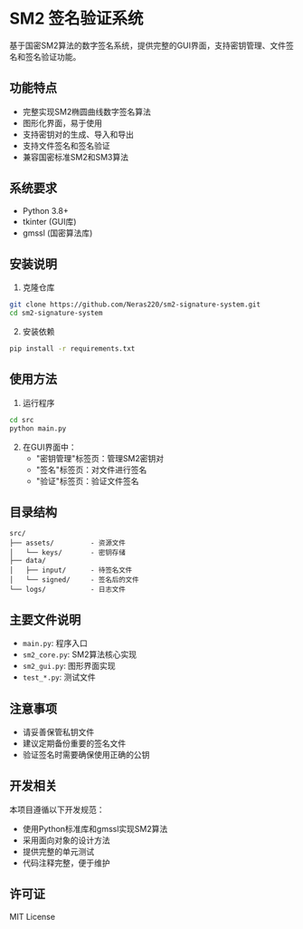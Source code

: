 # SM2 签名验证系统

基于国密SM2算法的数字签名系统，提供完整的GUI界面，支持密钥管理、文件签名和签名验证功能。

## 功能特点

- 完整实现SM2椭圆曲线数字签名算法
- 图形化界面，易于使用
- 支持密钥对的生成、导入和导出
- 支持文件签名和签名验证
- 兼容国密标准SM2和SM3算法

## 系统要求

- Python 3.8+
- tkinter (GUI库)
- gmssl (国密算法库)

## 安装说明

1. 克隆仓库
```bash
git clone https://github.com/Neras220/sm2-signature-system.git
cd sm2-signature-system
```

2. 安装依赖
```bash
pip install -r requirements.txt
```

## 使用方法

1. 运行程序
```bash
cd src
python main.py
```

2. 在GUI界面中：
   - "密钥管理"标签页：管理SM2密钥对
   - "签名"标签页：对文件进行签名
   - "验证"标签页：验证文件签名

## 目录结构

```
src/
├── assets/         - 资源文件
│   └── keys/       - 密钥存储
├── data/
│   ├── input/      - 待签名文件
│   └── signed/     - 签名后的文件
└── logs/           - 日志文件
```

## 主要文件说明

- `main.py`: 程序入口
- `sm2_core.py`: SM2算法核心实现
- `sm2_gui.py`: 图形界面实现
- `test_*.py`: 测试文件

## 注意事项

- 请妥善保管私钥文件
- 建议定期备份重要的签名文件
- 验证签名时需要确保使用正确的公钥

## 开发相关

本项目遵循以下开发规范：
- 使用Python标准库和gmssl实现SM2算法
- 采用面向对象的设计方法
- 提供完整的单元测试
- 代码注释完整，便于维护

## 许可证

MIT License